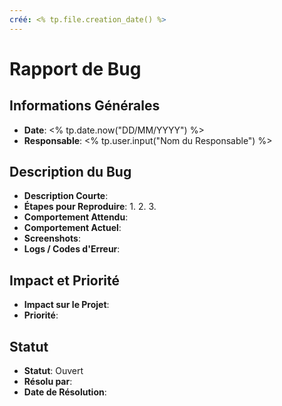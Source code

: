```yaml
---
créé: <% tp.file.creation_date() %>
---
```


# Rapport de Bug

## Informations Générales
- **Date**: <% tp.date.now("DD/MM/YYYY") %>
- **Responsable**: <% tp.user.input("Nom du Responsable") %>

## Description du Bug
- **Description Courte**: 
- **Étapes pour Reproduire**:
  1.
  2.
  3.
- **Comportement Attendu**:
- **Comportement Actuel**:
- **Screenshots**:
- **Logs / Codes d'Erreur**:

## Impact et Priorité
- **Impact sur le Projet**:
- **Priorité**:

## Statut
- **Statut**: Ouvert
- **Résolu par**:
- **Date de Résolution**:

